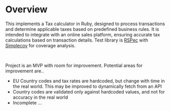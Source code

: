 # Overview
This implements a Tax calculator in Ruby, designed to process transactions and determine applicable taxes based on predefined business rules. It is intended to integrate with an online sales platform, ensuring accurate tax calculations based on transaction details. Test library is [RSPec](https://rspec.info/) with [Simplecov](https://github.com/simplecov-ruby/simplecov) for coverage analysis.

<br>

Project is an MVP with room for improvement. Potential areas for improvement are..
- EU Country codes and tax rates are hardcoded, but change with time in the real world. This may be improved to dynamically fetch from an API
- Country codes are validated only against hardcoded values, and not for accuracy in the real world
- Incomplete ...
